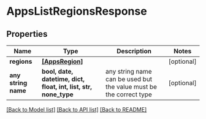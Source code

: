# AppsListRegionsResponse


## Properties
Name | Type | Description | Notes
------------ | ------------- | ------------- | -------------
**regions** | [**[AppsRegion]**](AppsRegion.md) |  | [optional] 
**any string name** | **bool, date, datetime, dict, float, int, list, str, none_type** | any string name can be used but the value must be the correct type | [optional]

[[Back to Model list]](../README.md#documentation-for-models) [[Back to API list]](../README.md#documentation-for-api-endpoints) [[Back to README]](../README.md)


